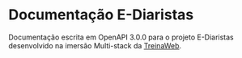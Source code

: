# Documentação E-Diaristas

Documentação escrita em OpenAPI 3.0.0 para o projeto E-Diaristas desenvolvido na imersão Multi-stack da [TreinaWeb](https://www.treinaweb.com.br/).
